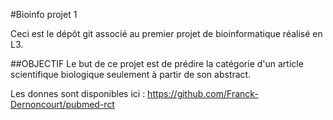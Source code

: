 #Bioinfo projet 1

Ceci est le dépôt git associé au premier projet de bioinformatique réalisé en L3.

##OBJECTIF 
Le but de ce projet est de prédire la catégorie d'un article scientifique biologique seulement à partir de son abstract.

Les donnes sont disponibles ici : https://github.com/Franck-Dernoncourt/pubmed-rct 
